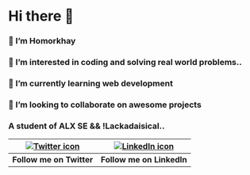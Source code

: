 # Hi there 👋
### 👋 I’m Homorkhay
### 👀 I’m interested in coding and solving real world problems..
### 🌱 I’m currently learning web development
### 💞️ I’m looking to collaborate on awesome projects
### A student of ALX SE && !Lackadaisical..

| [![Twitter icon](https://img.icons8.com/color/48/000000/twitter.png)](https://twitter.com/homorkhay) | [![LinkedIn icon](https://img.icons8.com/color/48/000000/linkedin.png)](https://www.linkedin.com/in/omokehinde-happiness-431930268) |
|-|-|
| **Follow me on Twitter** | **Follow me on LinkedIn** |
<!--
**Homorkhay/Homorkhay** is a ✨ _special_ ✨ repository because its `README.md` (this file) appears on your GitHub profile.

Here are some ideas to get you started:

- 🔭 I’m currently working on ...
- 🌱 I’m currently learning ...
- 👯 I’m looking to collaborate on ...
- 🤔 I’m looking for help with ...
- 💬 Ask me about ...
- 📫 How to reach me: ...
- 😄 Pronouns: ...
- ⚡ Fun fact: ...
-->
